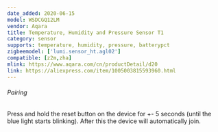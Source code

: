 ```yaml
---
date_added: 2020-06-15
model: WSDCGQ12LM
vendor: Aqara
title: Temperature, Humidity and Pressure Sensor T1
category: sensor
supports: temperature, humidity, pressure, batterypct
zigbeemodel: ['lumi.sensor_ht.agl02']
compatible: [z2m,zha]
mlink: https://www.aqara.com/cn/productDetail/d20
link: https://aliexpress.com/item/1005003815593960.html
---
```


###### Pairing
Press and hold the reset button on the device for +- 5 seconds (until the blue light starts blinking).
After this the device will automatically join.
